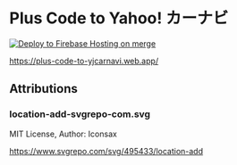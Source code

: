 # Plus Code to Yahoo! カーナビ

[![Deploy to Firebase Hosting on merge](https://github.com/polamjag/plus-code-to-yjcarnavi/actions/workflows/firebase-hosting-merge.yml/badge.svg)](https://github.com/polamjag/plus-code-to-yjcarnavi/actions/workflows/firebase-hosting-merge.yml)

https://plus-code-to-yjcarnavi.web.app/

## Attributions

### location-add-svgrepo-com.svg

MIT License, Author: Iconsax

https://www.svgrepo.com/svg/495433/location-add

